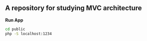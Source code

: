 ## A repository for studying MVC architecture

**Run App**

```bash
cd public
php -S localhost:1234
```